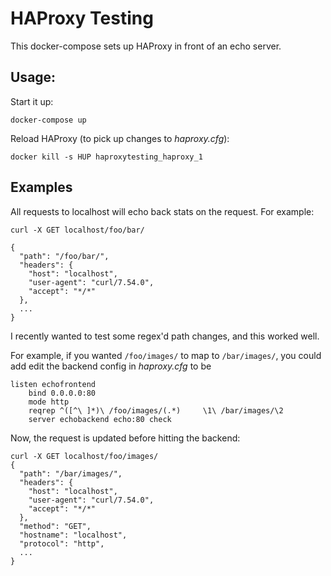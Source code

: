 # HAProxy Testing

This docker-compose sets up HAProxy in front of an echo server. 

## Usage:

Start it up:

```
docker-compose up
```

Reload HAProxy (to pick up changes to _haproxy.cfg_):

```
docker kill -s HUP haproxytesting_haproxy_1
```

## Examples

All requests to localhost will echo back stats on the request.  For example:

```
curl -X GET localhost/foo/bar/

{
  "path": "/foo/bar/",
  "headers": {
    "host": "localhost",
    "user-agent": "curl/7.54.0",
    "accept": "*/*"
  },
  ...
}
```

I recently wanted to test some regex'd path changes, and this worked well.

For example, if you wanted `/foo/images/` to map to `/bar/images/`, you could add edit the backend config in _haproxy.cfg_ to be

```
listen echofrontend
    bind 0.0.0.0:80
    mode http
    reqrep ^([^\ ]*)\ /foo/images/(.*)     \1\ /bar/images/\2
    server echobackend echo:80 check
```

Now, the request is updated before hitting the backend:

```
curl -X GET localhost/foo/images/
{
  "path": "/bar/images/",
  "headers": {
    "host": "localhost",
    "user-agent": "curl/7.54.0",
    "accept": "*/*"
  },
  "method": "GET",
  "hostname": "localhost",
  "protocol": "http",
  ...
}
```